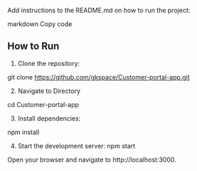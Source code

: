Add instructions to the README.md on how to run the project:

markdown
Copy code
## How to Run

1. Clone the repository:

git clone https://github.com/gkspace/Customer-portal-app.git

2. Navigate to Directory
 
cd Customer-portal-app

3. Install dependencies:

npm install

4. Start the development server:
npm start

Open your browser and navigate to http://localhost:3000.

